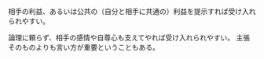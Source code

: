相手の利益、あるいは公共の（自分と相手に共通の）利益を提示すれば受け入れられやすい。

論理に頼らず、相手の感情や自尊心も支えてやれば受け入れられやすい。
主張そのものよりも言い方が重要ということもある。
